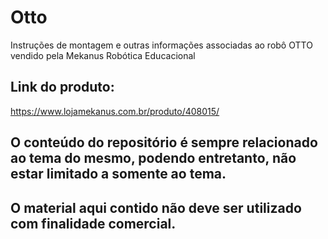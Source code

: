 # Otto
Instruções de montagem e outras informações associadas ao robô OTTO vendido pela Mekanus Robótica Educacional



## Link do produto: 

https://www.lojamekanus.com.br/produto/408015/


## O conteúdo do repositório é sempre relacionado ao tema do mesmo, podendo entretanto, não estar limitado a somente ao tema. 

## O material aqui contido não deve ser utilizado com finalidade comercial.
